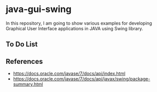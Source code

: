 # java-gui-swing

In this repository, I am going to show various examples for developing Graphical User Interface applications in JAVA using Swing library.

## To Do List


## References
- https://docs.oracle.com/javase/7/docs/api/index.html
- https://docs.oracle.com/javase/7/docs/api/javax/swing/package-summary.html
